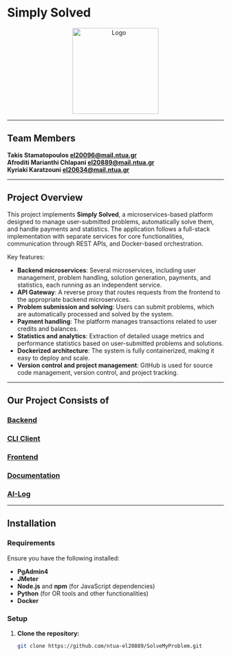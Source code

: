 # Simply Solved

<p align="center">
  <img src="https://github.com/ntua/saas2024-55/blob/main/frontend/src/logo.png?raw=true" alt="Logo" width="200">
</p>

---

## Team Members 

**Takis Stamatopoulos [el20096@mail.ntua.gr](https://github.com/ntua-el20096)**  
**Afroditi Marianthi Chlapani [el20889@mail.ntua.gr](https://github.com/ntua-el20889)**  
**Kyriaki Karatzouni [el20634@mail.ntua.gr](https://github.com/ntua-el20634)**  

---

## Project Overview

This project implements **Simply Solved**, a microservices-based platform designed to manage user-submitted problems, automatically solve them, and handle payments and statistics. The application follows a full-stack implementation with separate services for core functionalities, communication through REST APIs, and Docker-based orchestration.

Key features:
- **Backend microservices**: Several microservices, including user management, problem handling, solution generation, payments, and statistics, each running as an independent service. 
- **API Gateway**: A reverse proxy that routes requests from the frontend to the appropriate backend microservices.
- **Problem submission and solving**: Users can submit problems, which are automatically processed and solved by the system.
- **Payment handling**: The platform manages transactions related to user credits and balances.
- **Statistics and analytics**: Extraction of detailed usage metrics and performance statistics based on user-submitted problems and solutions.
- **Dockerized architecture**: The system is fully containerized, making it easy to deploy and scale.
- **Version control and project management**: GitHub is used for source code management, version control, and project tracking.

---

## Our Project Consists of

### [Backend](https://github.com/ntua-el20889/SolveMyProblem/tree/main/backend)
### [CLI Client](https://github.com/ntua-el20889/SolveMyProblem/tree/main/cli-client)
### [Frontend](https://github.com/ntua-el20889/SolveMyProblem/tree/main/frontend)
### [Documentation](https://github.com/ntua-el20889/SolveMyProblem/tree/main/documentation)
### [AI-Log](https://github.com/ntua-el20889/SolveMyProblem/tree/main/ai-log)

---

## Installation

### Requirements

Ensure you have the following installed:
- **PgAdmin4**
- **JMeter**
- **Node.js** and **npm** (for JavaScript dependencies)
- **Python** (for OR tools and other functionalities)
- **Docker**

### Setup

1. **Clone the repository:**
   ```bash
   git clone https://github.com/ntua-el20889/SolveMyProblem.git
